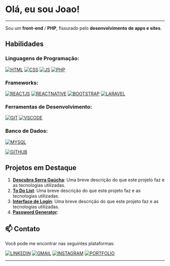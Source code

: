 # Olá, eu sou Joao!

---

Sou um **front-end** */* **PHP**, fissurado pelo **desenvolvimento de apps e sites**.

## Habilidades

### Linguagens de Programação:

[![HTML](https://img.shields.io/badge/HTML5-E34F26?style=for-the-badge&logo=html5&logoColor=white)]()
[![CSS](https://img.shields.io/badge/CSS3-1572B6?style=for-the-badge&logo=css3&logoColor=white)]()
[![JS](https://img.shields.io/badge/JavaScript-F7DF1E?style=for-the-badge&logo=javascript&logoColor=black)]()
[![PHP](https://img.shields.io/badge/PHP-777BB4?style=for-the-badge&logo=php&logoColor=white)]()
  
### Frameworks:

[![REACTJS](https://img.shields.io/badge/React-61DAFB?style=for-the-badge&logo=react&logoColor=3c4048)]()
[![REACTNATIVE](https://img.shields.io/badge/React_Native-3c4048?style=for-the-badge&logo=react&logoColor=61DAFB)]()
[![BOOTSTRAP](	https://img.shields.io/badge/Bootstrap-712cf9?style=for-the-badge&logo=bootstrap&logoColor=white)]()
[![LARAVEL](	https://img.shields.io/badge/Laravel-FF2D20?style=for-the-badge&logo=laravel&logoColor=white)]()

 
### Ferramentas de Desenvolvimento:

[![GIT](https://img.shields.io/badge/GIT-E44C30?style=for-the-badge&logo=git&logoColor=white)]()
[![VSCODE](https://img.shields.io/badge/Visual_Studio_Code-0078D4?style=for-the-badge&logo=visual%20studio%20code&logoColor=white)]()

 
### Banco de Dados:

[![MYSQL](	https://img.shields.io/badge/MySQL-005C84?style=for-the-badge&logo=mysql&logoColor=white)]()

 

[![GITHUB](https://github-readme-stats.vercel.app/api/top-langs/?username=Ja1s&theme=blue-green)]()


## Projetos em Destaque

1. **[Descubra Serra Gaúcha](https://github.com/Ja1s/Descubra-Serra-Gaucha)**: Uma breve descrição do que este projeto faz e as tecnologias utilizadas.
2. **[To Do List](https://github.com/Ja1s/ToDoList)**: Uma breve descrição do que este projeto faz e as tecnologias utilizadas.
3. **[Interface de Login](https://github.com/Ja1s/Login)**: Uma breve descrição do que este projeto faz e as tecnologias utilizadas.
4. **[Password Generator](https://github.com/Ja1s/Password-Generator-Mobile)**:

## 📫 Contato
Você pode me encontrar nas seguintes plataformas:

[![LINKEDIN](https://img.shields.io/badge/LinkedIn-0077B5?style=for-the-badge&logo=linkedin&logoColor=white)](https://linkedin.com/in/Ja1s7)
[![GMAIL](https://img.shields.io/badge/Gmail-D14836?style=for-the-badge&logo=gmail&logoColor=white)](mailto:ssprlt12@gmail.com)
[![INSTAGRAM](https://img.shields.io/badge/Instagram-E4405F?style=for-the-badge&logo=instagram&logoColor=white)](https://instagram.com/Ja1s7/)
[![PORTFOLIO](https://img.shields.io/badge/Portfolio-ffc107?style=for-the-badge&color=black&labelColor=ffc107)](portfolio.descubraserragaucha.com)


---

